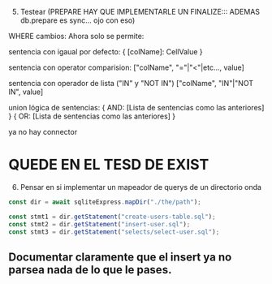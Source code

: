 5) Testear
(PREPARE HAY QUE IMPLEMENTARLE UN FINALIZE::: ADEMAS db.prepare es sync... ojo con eso)

WHERE cambios: Ahora solo se permite:

sentencia con igaual por defecto:
{ [colName]: CellValue }

sentencia con operator comparision:
["colName", "="|"<"|etc..., value]

sentencia con operador de lista ("IN" y "NOT IN")
["colName", "IN"|"NOT IN", value]

union lógica de sentencias:
{
    AND: [Lista de sentencias como las anteriores]
}
{
    OR:  [Lista de sentencias como las anteriores]
}

ya no hay connector

# QUEDE EN EL TESD DE EXIST

6) Pensar en si implementar un mapeador de querys de un directorio onda

```js
const dir = await sqliteExpress.mapDir("./the/path");

const stmt1 = dir.getStatement("create-users-table.sql");
const stmt2 = dir.getStatement("insert-user.sql");
const stmt3 = dir.getStatement("selects/select-user.sql");
```

## Documentar claramente que el insert ya no parsea nada de lo que le pases.
